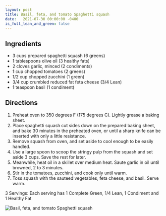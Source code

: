 ```yaml
---
layout: post
title: Basil, feta, and tomato Spaghetti squash
date:   2021-07-30 00:00:00 -0400
is_full_lean_and_green: false
---
```

## Ingredients
- 3 cups prepared spaghetti squash (6 greens)
- 1 tablespoons olive oil (3 healthy fats)
- 2 cloves garlic, minced (2 condiments)
- 1 cup chopped tomatoes (2 greens)
- 1/2 cup chopped zucchini (1 green)
- 3/4 cup crumbled reduced fat feta cheese (3/4 Lean)
- 1 teaspoon basil (1 condiment)

## Directions
1. Preheat oven to 350 degrees F (175 degrees C). Lightly grease a baking sheet.
2. Place spaghetti squash cut sides down on the prepared baking sheet, and bake 30 minutes in the preheated oven, or until a sharp knife can be inserted with only a little resistance.
3. Remove squash from oven, and set aside to cool enough to be easily handled.
4. Use a large spoon to scoop the stringy pulp from the squash and set aside 3 cups. Save the rest for later.
5. Meanwhile, heat oil in a skillet over medium heat. Saute garlic in oil until browned, 2 to 3 minutes.
6. Stir in the tomatoes, zucchini, and cook only until warm.
7. Toss squash with the sauteed vegetables, feta cheese, and basil. Serve warm.

3 Servings: Each serving has 1 Complete Green, 1/4 Lean, 1 Condiment and 1 Healthy Fat

![Basil, feta, and tomato Spaghetti squash](/images/Basil,%20feta,%20and%20tomato%20Spaghetti%20squash.png)
